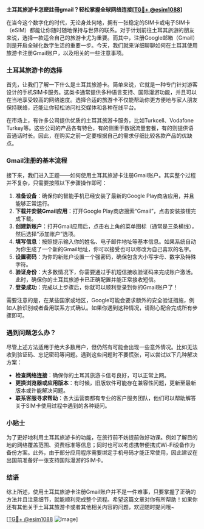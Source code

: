 **土耳其旅游卡怎麽註冊gmail？轻松掌握全球网络连接[[TG💪+ @esim1088](https://t.me/s/esim1088)]**

在当今这个数字化的时代，无论身处何地，拥有一张稳定的SIM卡或电子SIM卡（eSIM）都能让你随时随地保持与世界的联系。对于计划前往土耳其旅游的朋友来说，选择一款适合自己的旅游卡尤为重要。而其中，注册Google邮箱（Gmail）则是开启全球化数字生活的重要一步。今天，我们就来详细聊聊如何在土耳其使用旅游卡注册Gmail账户，以及相关的一些注意事项。

### 土耳其旅游卡的选择

首先，让我们了解一下什么是土耳其旅游卡。简单来说，它就是一种专门针对游客设计的手机SIM卡服务。这类卡通常提供多种语言支持、国际漫游功能，并且可以在当地享受较高的网络速度。选择合适的旅游卡不仅能帮助你更方便地与家人朋友保持联络，还能让你轻松访问社交媒体和各种在线平台。

在市场上，有许多公司提供优质的土耳其旅游卡服务，比如Turkcell、Vodafone Turkey等。这些公司的产品各有特色，有的侧重于数据流量套餐，有的则提供语音通话时长。因此，在购买之前一定要根据自己的需求仔细比较各款产品的优缺点。

### Gmail注册的基本流程

接下来，我们进入正题——如何使用土耳其旅游卡注册Gmail账户。其实整个过程并不复杂，只需要按照以下步骤操作即可：

1. **准备设备**：确保你的智能手机已经安装了最新的Google Play商店应用，并且能够正常运行。
2. **下载并安装Gmail应用**：打开Google Play商店搜索“Gmail”，点击安装按钮完成下载。
3. **创建新账户**：打开Gmail应用后，点击右上角的菜单图标（通常是三条横线），然后选择“添加账户”选项。
4. **填写信息**：按照提示输入你的姓名、电子邮件地址等基本信息。如果系统自动为你生成了一个新的Gmail地址，你可以接受也可以修改为自己喜欢的名字。
5. **设置密码**：为你的新账户设置一个强密码，确保包含大小写字母、数字及特殊字符。
6. **验证身份**：大多数情况下，你需要通过手机短信接收验证码来完成账户激活。此时，确保你的土耳其旅游卡已正确配置并能正常接收短信。
7. **登录成功**：完成以上步骤后，你就可以顺利登录到你的Gmail账户了！

需要注意的是，在某些国家或地区，Google可能会要求额外的安全验证措施，例如人脸识别或者备用联系方式确认。如果你遇到这种情况，请耐心配合完成所有步骤即可。

### 遇到问题怎么办？

尽管上述方法适用于绝大多数用户，但仍然有可能会出现一些意外情况。比如无法收到验证码、忘记密码等问题。遇到这些问题时不要慌张，可以尝试以下几种解决方案：

- **检查网络连接**：确保你的土耳其旅游卡信号良好，可以正常上网。
- **更换浏览器或应用版本**：有时候，旧版软件可能存在兼容性问题，更新至最新版本或许能解决问题。
- **联系客服寻求帮助**：各大运营商都有专业的客户服务团队，他们可以帮助解答关于SIM卡使用过程中遇到的各种疑问。

### 小贴士

为了更好地利用土耳其旅游卡的功能，在旅行前不妨提前做好功课。例如了解目的地的网络覆盖范围、资费标准等信息；同时也可以考虑携带便携式Wi-Fi设备作为备份方案。此外，由于部分应用程序需要绑定手机号码才能正常使用，因此建议在出国前准备好一张支持国际漫游的SIM卡。

### 结语

综上所述，使用土耳其旅游卡注册Gmail账户并不是一件难事，只要掌握了正确的方法并且注意细节，就能顺利完成整个流程。希望这篇文章对你有所帮助！如果你还有其他关于土耳其旅游卡或者其他相关内容的问题，欢迎随时提问哦~ 

[[TG💪+ @esim1088](https://t.me/s/esim1088) ![Image](https://i.postimg.cc/4NQfJmqS/Snipaste-2025-05-13-00-14-12.png)]